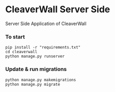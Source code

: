 # CleaverWall Server Side

Server Side Application of CleaverWall

### To start

```
pip install -r "requirements.txt"
cd cleaverwall
python manage.py runserver
```

### Update & run migrations
```
python manage.py makemigrations
python manage.py migrate
```
